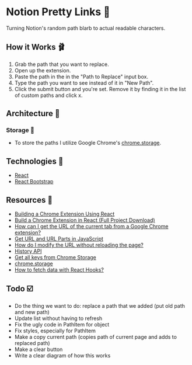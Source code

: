 # Notion Pretty Links 💅

Turning Notion's random path blarb to actual readable characters.

## How it Works 🩰

1. Grab the path that you want to replace.
2. Open up the extension.
3. Paste the path in the in the "Path to Replace" input box.
4. Type the path you want to see instead of it in "New Path".
5. Click the submit button and you're set. Remove it by finding it in the list of custom paths and click x.

## Architecture 📐

### Storage 💾

-   To store the paths I utilize Google Chrome's [chrome.storage](https://developer.chrome.com/extensions/storage).

## Technologies 🧺

-   [React](https://reactjs.org/)
-   [React Bootstrap](https://react-bootstrap.github.io/)

## Resources 🙏

-   [Building a Chrome Extension Using React](https://medium.com/@gilfink/building-a-chrome-extension-using-react-c5bfe45aaf36)
-   [Build a Chrome Extension in React (Full Project Download)](https://www.youtube.com/watch?v=4x0lQu1TOCQ)
-   [How can I get the URL of the current tab from a Google Chrome extension?](https://stackoverflow.com/questions/1979583/how-can-i-get-the-url-of-the-current-tab-from-a-google-chrome-extension)
-   [Get URL and URL Parts in JavaScript](https://css-tricks.com/snippets/javascript/get-url-and-url-parts-in-javascript/)
-   [How do I modify the URL without reloading the page?](https://stackoverflow.com/questions/824349/how-do-i-modify-the-url-without-reloading-the-page)
-   [History API](https://developer.mozilla.org/en-US/docs/Web/API/History_API)
-   [Get all keys from Chrome Storage](https://stackoverflow.com/questions/18150774/get-all-keys-from-chrome-storage)
-   [chrome.storage](https://developer.chrome.com/extensions/storage)
-   [How to fetch data with React Hooks?](https://www.robinwieruch.de/react-hooks-fetch-data)

## Todo ☑️

-   Do the thing we want to do: replace a path that we added (put old path and new path)
-   Update list without having to refresh
-   Fix the ugly code in PathItem for object
-   Fix styles, especially for PathItem
-   Make a copy current path (copies path of current page and adds to replaced path)
-   Make a clear button
-   Write a clear diagram of how this works
